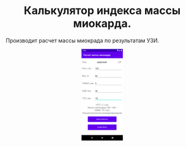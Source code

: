 <h1 align="center">Калькулятор индекса массы миокарда.</h1>

Производит расчет массы миокрада по результатам УЗИ.
<p align="center">
<img src="https://github.com/Usmith37/IMM_calculator/blob/master/preview.png" width="108" height="240">
</p>
